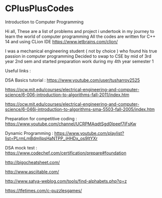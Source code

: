 # CPlusPlusCodes
Introduction to Computer Programming

Hi all,
These are a list of problems and project i undertook in my journey to learn the world of computer programming
All the codes are written for C++ 14 and using CLion IDE https://www.jetbrains.com/clion/

I was a mechanical engineering student ( not by choice ) who found his true passion in computer programming
Decided to swap to CSE by mid of 3rd year 2nd sem and started preparation work during my 4th year semester 1

Useful links : 

  DSA Basics tutorial : https://www.youtube.com/user/tusharroy2525
  
  https://ocw.mit.edu/courses/electrical-engineering-and-computer-science/6-006-introduction-to-algorithms-fall-2011/index.htm
  
  https://ocw.mit.edu/courses/electrical-engineering-and-computer-science/6-046j-introduction-to-algorithms-sma-5503-fall-2005/index.htm
  
  Preparation for competitive coding : https://www.youtube.com/channel/UCRPMAqdtSgd0Ipeef7iFsKw
  
  Dynamic Programming : https://www.youtube.com/playlist?list=PLrmLmBdmIlpsHaNTPP_jHHDx_os9ItYXr
  
  DSA mock test : https://www.codechef.com/certification/prepare#foundation
  
  http://bigocheatsheet.com/
  
  http://www.asciitable.com/
  
  http://www.satya-weblog.com/tools/find-alphabets.php?q=z
  
  https://tfetimes.com/c-puzzlesgames/
